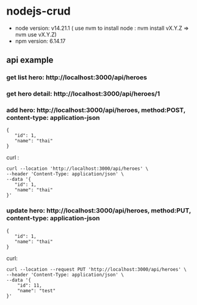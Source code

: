 # nodejs-crud

- node version: v14.21.1 ( use nvm to install node : nvm install vX.Y.Z => nvm use vX.Y.Z) 
- npm version: 6.14.17

## api example

### get list hero: http://localhost:3000/api/heroes

### get hero detail: http://localhost:3000/api/heroes/1

### add hero:  http://localhost:3000/api/heroes, method:POST, content-type: application-json
```
{
   "id": 1,
   "name": "thai"
}
```
curl :
```
curl --location 'http://localhost:3000/api/heroes' \
--header 'Content-Type: application/json' \
--data '{
   "id": 1,
   "name": "thai"
}'
```

### update hero: http://localhost:3000/api/heroes, method:PUT, content-type: application-json
```
{
   "id": 1,
   "name": "thai"
}
```
curl:
```
curl --location --request PUT 'http://localhost:3000/api/heroes' \
--header 'Content-Type: application/json' \
--data '{
    "id": 11,
    "name": "test"
}'
```
 
